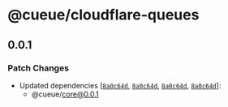 # @cueue/cloudflare-queues

## 0.0.1

### Patch Changes

-   Updated dependencies [[`8a0c64d`](https://github.com/cueue-dev/cueue/commit/8a0c64d69d53b2a244ed87fc68e37c6454aef82e), [`8a0c64d`](https://github.com/cueue-dev/cueue/commit/8a0c64d69d53b2a244ed87fc68e37c6454aef82e), [`8a0c64d`](https://github.com/cueue-dev/cueue/commit/8a0c64d69d53b2a244ed87fc68e37c6454aef82e), [`8a0c64d`](https://github.com/cueue-dev/cueue/commit/8a0c64d69d53b2a244ed87fc68e37c6454aef82e)]:
    -   @cueue/core@0.0.1
